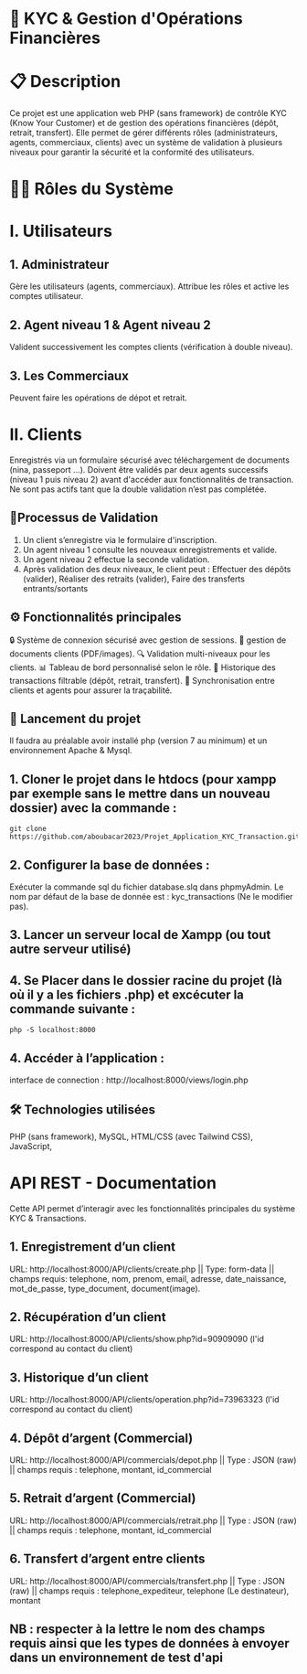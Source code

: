 # 🏦 KYC & Gestion d'Opérations Financières
# 📋 Description
Ce projet est une application web PHP (sans framework) de contrôle KYC (Know Your Customer) et de gestion des opérations financières (dépôt, retrait, transfert). Elle permet de gérer différents rôles (administrateurs, agents, commerciaux, clients) avec un système de validation à plusieurs niveaux pour garantir la sécurité et la conformité des utilisateurs.
# 🧑‍💼 Rôles du Système
# I. Utilisateurs
  ## 1. Administrateur
  Gère les utilisateurs (agents, commerciaux).
  Attribue les rôles et active les comptes utilisateur.
  ## 2. Agent niveau 1 & Agent niveau 2
  Valident successivement les comptes clients (vérification à double niveau).
  ## 3. Les Commerciaux
  Peuvent faire les opérations de dépot et retrait.
# II. Clients
  Enregistrés via un formulaire sécurisé avec téléchargement de documents (nina, passeport ...).
  Doivent être validés par deux agents successifs (niveau 1 puis niveau 2) avant d'accéder aux fonctionnalités de transaction.
  Ne sont pas actifs tant que la double validation n’est pas complétée.
## 🔐Processus de Validation
  1. Un client s’enregistre via le formulaire d'inscription.
  2. Un agent niveau 1 consulte les nouveaux enregistrements et valide.
  3. Un agent niveau 2 effectue la seconde validation.
  4. Après validation des deux niveaux, le client peut :
    Effectuer des dépôts (valider),
    Réaliser des retraits (valider),
    Faire des transferts entrants/sortants
## ⚙️ Fonctionnalités principales
  🔒 Système de connexion sécurisé avec gestion de sessions.
  📄 gestion de documents clients (PDF/images).
  🔍 Validation multi-niveaux pour les clients.
  📊 Tableau de bord personnalisé selon le rôle.
  💸 Historique des transactions filtrable (dépôt, retrait, transfert).
  🔄 Synchronisation entre clients et agents pour assurer la traçabilité.
## 🚀 Lancement du projet
Il faudra au préalable avoir installé php (version 7 au minimum) et un environnement Apache & Mysql.
## 1. Cloner le projet dans le htdocs (pour xampp par exemple sans le mettre dans un nouveau dossier) avec la commande : 
    git clone https://github.com/aboubacar2023/Projet_Application_KYC_Transaction.git
## 2. Configurer la base de données :
  Exécuter la commande sql du fichier database.slq dans phpmyAdmin. Le nom par défaut de la base de donnée est : kyc_transactions (Ne le modifier pas).
## 3. Lancer un serveur local de Xampp (ou tout autre serveur utilisé)
## 4. Se Placer dans le dossier racine du projet (là où il y a les fichiers .php) et excécuter la commande suivante :
    php -S localhost:8000
## 4. Accéder à l’application : 
  interface de connection : 
    http://localhost:8000/views/login.php
## 🛠️ Technologies utilisées
  PHP (sans framework),
  MySQL,
  HTML/CSS (avec Tailwind CSS),
  JavaScript,
# API REST - Documentation
  Cette API permet d’interagir avec les fonctionnalités principales du système KYC & Transactions.
## 1. Enregistrement d’un client
  URL: http://localhost:8000/API/clients/create.php || 
  Type: form-data || 
  champs requis: telephone, nom, prenom, email, adresse, date_naissance, mot_de_passe, type_document, document(image).
## 2. Récupération d’un client
  URL: http://localhost:8000/API/clients/show.php?id=90909090 (l'id correspond au contact du client)
## 3. Historique d’un client
  URL: http://localhost:8000/API/clients/operation.php?id=73963323 (l'id correspond au contact du client)
## 4. Dépôt d’argent (Commercial)
  URL: http://localhost:8000/API/commercials/depot.php || 
  Type : JSON (raw) || 
  champs requis : telephone, montant, id_commercial
## 5. Retrait d’argent (Commercial)
  URL: http://localhost:8000/API/commercials/retrait.php || 
  Type : JSON (raw) || 
  champs requis : telephone, montant, id_commercial
## 6. Transfert d’argent entre clients
  URL: http://localhost:8000/API/commercials/transfert.php ||
  Type : JSON (raw) || 
  champs requis : telephone_expediteur, telephone (Le destinateur), montant
## NB : respecter à la lettre le nom des champs requis ainsi que les types de données à envoyer dans un environnement de test d'api
  

  

